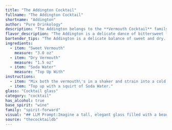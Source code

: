 ```yaml
---
title: "The Addington Cocktail"
fullname: "The Addington Cocktail"
shortname: "Addington"
author: "Pure Drinkology"
description: "The Addington belongs to the **Vermouth Cocktail** family, a classic style featuring vermouth as the base spirit. Though its exact origin is murky, it likely arose in the early 20th century as a dry, refreshing alternative to the more complex vermouth cocktails of the Victorian era. "
flavor_description: "The Addington is a delicate dance of bittersweet flavors. The sweet vermouth brings notes of caramel and spice, while the dry vermouth contributes a herbal dryness and subtle bitterness. The soda water adds a refreshing effervescence and lightness, creating a balanced and subtly complex cocktail that's both approachable and intriguing. "
bartender_tips: "The Addington is a delicate balance of sweet and dry.  Chill your vermouths thoroughly before mixing.  Use a good quality soda water for a crisp finish.  Don't over-ice, let the vermouths shine.  A subtle touch of orange bitters can add complexity.  Serve in a chilled coupe for an elegant presentation. "
ingredients:
  - item: "Sweet Vermouth"
    measure: "3.0 oz"
  - item: "Dry Vermouth"
    measure: "1.5 oz"
  - item: "Soda Water"
    measure: "Top Up With"
instructions:
  - item: "Mix both the vermouth\'s in a shaker and strain into a cold glass."
  - item: "Top up with a squirt of Soda Water."
glass: "Cocktail glass"
category: "cocktail"
has_alcohol: true
base_spirit: "wine"
family: "spirit-forward"
visual: "## LLM Prompt:Imagine a tall, elegant glass filled with a beautiful blend of colors. The base is a deep, amber hue, reminiscent of aged oak, from the sweet vermouth. It's layered with a paler, straw-like shade of the dry vermouth, creating a subtle gradient. Finally, the soda water adds a light, effervescent touch, creating delicate bubbles that rise to the surface, resembling tiny, shimmering stars. The overall effect is a harmonious symphony of colors, hinting at the complex and refreshing flavors waiting to be enjoyed. **Bonus:** Can you also describe the *texture* of the drink, focusing on how the soda water interacts with the vermouths? "
source: "thecocktaildb"
---
```


